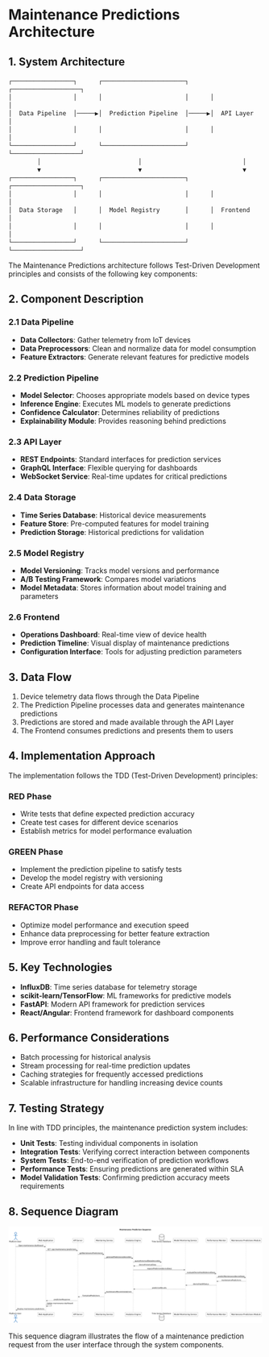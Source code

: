 # Maintenance Predictions Architecture

## 1. System Architecture

```
┌─────────────────┐      ┌───────────────────────┐      ┌───────────────────┐
│                 │      │                       │      │                   │
│  Data Pipeline  │─────▶│  Prediction Pipeline  │─────▶│  API Layer        │
│                 │      │                       │      │                   │
└─────────────────┘      └───────────────────────┘      └───────────────────┘
        │                           │                            │
        ▼                           ▼                            ▼
┌─────────────────┐      ┌───────────────────────┐      ┌───────────────────┐
│                 │      │                       │      │                   │
│  Data Storage   │      │  Model Registry       │      │  Frontend         │
│                 │      │                       │      │                   │
└─────────────────┘      └───────────────────────┘      └───────────────────┘
```

The Maintenance Predictions architecture follows Test-Driven Development principles and consists of the following key components:

## 2. Component Description

### 2.1 Data Pipeline
- **Data Collectors**: Gather telemetry from IoT devices
- **Data Preprocessors**: Clean and normalize data for model consumption
- **Feature Extractors**: Generate relevant features for predictive models

### 2.2 Prediction Pipeline
- **Model Selector**: Chooses appropriate models based on device types
- **Inference Engine**: Executes ML models to generate predictions
- **Confidence Calculator**: Determines reliability of predictions
- **Explainability Module**: Provides reasoning behind predictions

### 2.3 API Layer
- **REST Endpoints**: Standard interfaces for prediction services
- **GraphQL Interface**: Flexible querying for dashboards
- **WebSocket Service**: Real-time updates for critical predictions

### 2.4 Data Storage
- **Time Series Database**: Historical device measurements
- **Feature Store**: Pre-computed features for model training
- **Prediction Storage**: Historical predictions for validation

### 2.5 Model Registry
- **Model Versioning**: Tracks model versions and performance
- **A/B Testing Framework**: Compares model variations
- **Model Metadata**: Stores information about model training and parameters

### 2.6 Frontend
- **Operations Dashboard**: Real-time view of device health
- **Prediction Timeline**: Visual display of maintenance predictions
- **Configuration Interface**: Tools for adjusting prediction parameters

## 3. Data Flow

1. Device telemetry data flows through the Data Pipeline
2. The Prediction Pipeline processes data and generates maintenance predictions
3. Predictions are stored and made available through the API Layer
4. The Frontend consumes predictions and presents them to users

## 4. Implementation Approach

The implementation follows the TDD (Test-Driven Development) principles:

### RED Phase
- Write tests that define expected prediction accuracy
- Create test cases for different device scenarios
- Establish metrics for model performance evaluation

### GREEN Phase
- Implement the prediction pipeline to satisfy tests
- Develop the model registry with versioning
- Create API endpoints for data access

### REFACTOR Phase
- Optimize model performance and execution speed
- Enhance data preprocessing for better feature extraction
- Improve error handling and fault tolerance

## 5. Key Technologies

- **InfluxDB**: Time series database for telemetry storage
- **scikit-learn/TensorFlow**: ML frameworks for predictive models
- **FastAPI**: Modern API framework for prediction services
- **React/Angular**: Frontend framework for dashboard components

## 6. Performance Considerations

- Batch processing for historical analysis
- Stream processing for real-time prediction updates
- Caching strategies for frequently accessed predictions
- Scalable infrastructure for handling increasing device counts

## 7. Testing Strategy

In line with TDD principles, the maintenance prediction system includes:

- **Unit Tests**: Testing individual components in isolation
- **Integration Tests**: Verifying correct interaction between components
- **System Tests**: End-to-end verification of prediction workflows
- **Performance Tests**: Ensuring predictions are generated within SLA
- **Model Validation Tests**: Confirming prediction accuracy meets requirements

## 8. Sequence Diagram

![Maintenance Prediction Sequence](../diagrams/sequence_maintenance_prediction.png)

This sequence diagram illustrates the flow of a maintenance prediction request from the user interface through the system components.
